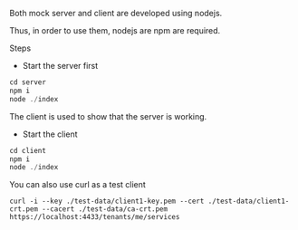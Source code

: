 Both mock server and client are developed using nodejs.

Thus, in order to use them, nodejs are npm are required.


Steps

- Start the server first
```javascript
cd server
npm i
node ./index
```

The client is used to show that the server is working.
- Start the client 
```javascript
cd client
npm i
node ./index
```


You can also use curl as a test client
```
curl -i --key ./test-data/client1-key.pem --cert ./test-data/client1-crt.pem --cacert ./test-data/ca-crt.pem https://localhost:4433/tenants/me/services

```
